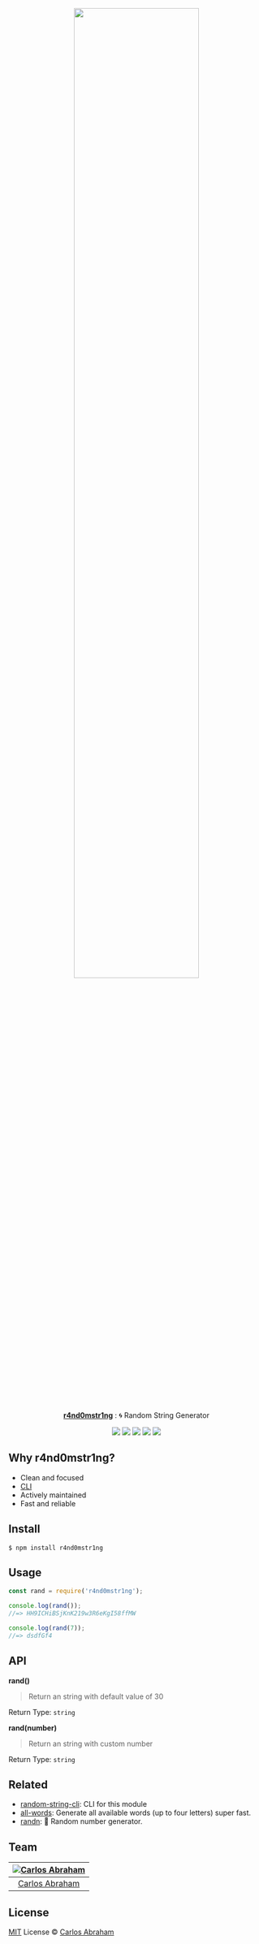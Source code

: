 <p align="center">
	<a href="https://www.npmjs.com/package/r4nd0mstr1ng"><img src="https://cdn.abranhe.com/projects/r4nd0mstr1ng/r4nd0mstr1ng.png" width="70%"></a>
	<br>
	<br>
	<br>
	<a href="https://www.npmjs.com/package/r4nd0mstr1ng"><b>r4nd0mstr1ng</b></a>
	: 🌀 Random String Generator
</p>

<p align="center">
	<a href="https://travis-ci.org/abranhe/r4nd0mstr1ng"><img src="https://img.shields.io/travis/abranhe/r4nd0mstr1ng.svg?logo=travis" /></a>
	<a href="https://github.com/abranhe"><img src="https://abranhe.com/badge.svg"></a>
	<a href="https://cash.me/$abranhe"><img src="https://cdn.abranhe.com/badges/cash-me.svg"></a>
	<a href="https://www.patreon.com/abranhe"><img src="https://cdn.abranhe.com/badges/patreon.svg" /></a>
	<a href="https://github.com/abranhe/r4nd0mstr1ng/blob/master/license"><img src="https://img.shields.io/github/license/abranhe/r4nd0mstr1ng.svg" /></a>
</p>

## Why r4nd0mstr1ng?

- Clean and focused
- [CLI](https://github.com/abranhe/random-string-cli)
- Actively maintained
- Fast and reliable

## Install

```
$ npm install r4nd0mstr1ng
```

## Usage

```js
const rand = require('r4nd0mstr1ng');

console.log(rand());
//=> HH9ICHiBSjKnK219w3R6eKgI58ffMW

console.log(rand(7));
//=> dsdfGf4
```

## API

**rand()**

> Return an string with default value of 30

Return Type: `string`

**rand(number)**

> Return an string with custom number

Return Type: `string`


## Related

- [random-string-cli](https://github.com/abranhe/random-string-cli): CLI for this module
-  [all-words](https://github.com/abranhe/all-words): Generate all available words (up to four letters) super fast.
-  [randn](https://github.com/abranhe/randn): 🔢 Random number generator.

## Team

|[![Carlos Abraham](https://avatars3.githubusercontent.com/u/21347264?s=50)](https://abranhe.com)|
| :-: |
| [Carlos Abraham](https://github.com/abranhe) |

## License

[MIT](https://github.com/abranhe/r4nd0mstr1ng/blob/master/license) License © [Carlos Abraham](https://github.com/abranhe/)
